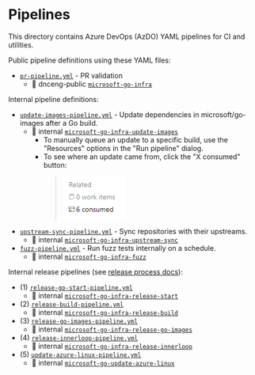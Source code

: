 # Pipelines

This directory contains Azure DevOps (AzDO) YAML pipelines for CI and utilities.

Public pipeline definitions using these YAML files:

* [`pr-pipeline.yml`](pr-pipeline.yml) - PR validation
  * 🚀 dnceng-public [`microsoft-go-infra`](https://dev.azure.com/dnceng-public/public/_build?definitionId=197)

Internal pipeline definitions:

* [`update-images-pipeline.yml`](update-images-pipeline.yml) - Update dependencies in microsoft/go-images after a Go build.
  * 🚀 internal [`microsoft-go-infra-update-images`](https://dev.azure.com/dnceng/internal/_build?definitionId=1040&_a=summary)
    * To manually queue an update to a specific build, use the "Resources" options in the "Run pipeline" dialog.
    * To see where an update came from, click the "X consumed" button:  
      > ![](img/consumed-artifacts.png)
* [`upstream-sync-pipeline.yml`](upstream-sync-pipeline.yml) - Sync repositories with their upstreams.
  * 🚀 internal [`microsoft-go-infra-upstream-sync`](https://dev.azure.com/dnceng/internal/_build?definitionId=1061)
* [`fuzz-pipeline.yml`](fuzz-pipeline.yml) - Run fuzz tests internally on a schedule.
  * 🚀 internal [`microsoft-go-infra-fuzz`](https://dev.azure.com/dnceng/internal/_build?definitionId=1182)

Internal release pipelines (see [release process docs](/docs/release-process)):

* (1) [`release-go-start-pipeline.yml`](release-go-start-pipeline.yml)
  * 🚀 internal [`microsoft-go-infra-release-start`](https://dev.azure.com/dnceng/internal/_build?definitionId=1153)
* (2) [`release-build-pipeline.yml`](release-build-pipeline.yml)
  * 🚀 internal [`microsoft-go-infra-release-build`](https://dev.azure.com/dnceng/internal/_build?definitionId=1142)
* (3) [`release-go-images-pipeline.yml`](release-go-images-pipeline.yml)
  * 🚀 internal [`microsoft-go-infra-release-go-images`](https://dev.azure.com/dnceng/internal/_build?definitionId=1151)
* (4) [`release-innerloop-pipeline.yml`](release-innerloop-pipeline.yml)
  * 🚀 internal [`microsoft-go-infra-release-innerloop`](https://dev.azure.com/dnceng/internal/_build?definitionId=1348)
* (5) [`update-azure-linux-pipeline.yml`](update-azure-linux-pipeline.yml)
  * 🚀 internal [`microsoft-go-update-azure-linux`](https://dev.azure.com/dnceng/internal/_build?definitionId=1405)